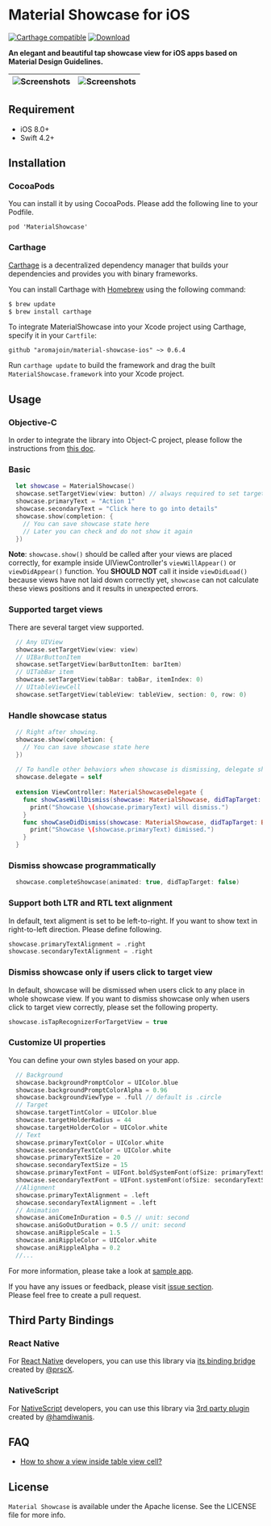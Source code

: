 # Material Showcase for iOS

[![Carthage compatible](https://img.shields.io/badge/Carthage-compatible-4BC51D.svg?style=flat)](https://github.com/Carthage/Carthage)
[![Download](https://img.shields.io/cocoapods/v/MaterialShowcase.svg)](https://cocoapods.org/pods/MaterialShowcase)

**An elegant and beautiful tap showcase view for iOS apps based on Material Design Guidelines.**  

| ![Screenshots](https://github.com/aromajoin/material-showcase-ios/blob/master/art/material-showcase.gif) | ![Screenshots](https://github.com/aromajoin/material-showcase-ios/blob/master/art/demo2.png) |
| ---------------------------------------- | ---------------------------------------- |


## Requirement
* iOS 8.0+
* Swift 4.2+

## Installation

### CocoaPods
You can install it by using CocoaPods. Please add the following line to your Podfile.   
```
pod 'MaterialShowcase'
```

### Carthage
[Carthage](https://github.com/Carthage/Carthage) is a decentralized dependency manager that builds your dependencies and provides you with binary frameworks.

You can install Carthage with [Homebrew](http://brew.sh/) using the following command:
```bash
$ brew update
$ brew install carthage
```

To integrate MaterialShowcase into your Xcode project using Carthage, specify it in your `Cartfile`:
```ogdl
github "aromajoin/material-showcase-ios" ~> 0.6.4
```

Run `carthage update` to build the framework and drag the built `MaterialShowcase.framework` into your Xcode project.

## Usage

### Objective-C
In order to integrate the library into Object-C project, please follow the instructions from [this doc](https://github.com/Husseinhj/material-showcase-ios/blob/master/docs-standalone/Objective-C.md).

### Basic
```swift
  let showcase = MaterialShowcase()
  showcase.setTargetView(view: button) // always required to set targetView
  showcase.primaryText = "Action 1"
  showcase.secondaryText = "Click here to go into details"
  showcase.show(completion: {
    // You can save showcase state here
    // Later you can check and do not show it again
  })
```
**Note**: `showcase.show()` should be called after your views are placed correctly, for example inside UIViewController's  `viewWillAppear()` or `viewDidAppear()` function. You **SHOULD NOT** call it inside `viewDidLoad()` because views have not laid down correctly yet, `showcase` can not calculate these views positions and it results in unexpected errors.

### Supported target views
There are several target view supported.  

```swift
  // Any UIView
  showcase.setTargetView(view: view)
  // UIBarButtonItem
  showcase.setTargetView(barButtonItem: barItem)
  // UITabBar item
  showcase.setTargetView(tabBar: tabBar, itemIndex: 0)
  // UItableViewCell
  showcase.setTargetView(tableView: tableView, section: 0, row: 0)
```
### Handle showcase status
```swift
  // Right after showing.
  showcase.show(completion: {
    // You can save showcase state here
  })
  
  // To handle other behaviors when showcase is dismissing, delegate should be declared.
  showcase.delegate = self
  
  extension ViewController: MaterialShowcaseDelegate {
    func showCaseWillDismiss(showcase: MaterialShowcase, didTapTarget: Bool) {
      print("Showcase \(showcase.primaryText) will dismiss.")
    }
    func showCaseDidDismiss(showcase: MaterialShowcase, didTapTarget: Bool) {
      print("Showcase \(showcase.primaryText) dimissed.")
    }
  }
```
### Dismiss showcase programmatically
```swift
  showcase.completeShowcase(animated: true, didTapTarget: false)
```
### Support both LTR and RTL text alignment
In default, text aligment is set to be left-to-right. If you want to show text in right-to-left direction. Please define following.
```swift
showcase.primaryTextAlignment = .right
showcase.secondaryTextAlignment = .right
```

### Dismiss showcase only if users click to target view
In default, showcase will be dismissed when users click to any place in whole showcase view.
If you want to dismiss showcase only when users click to target view correctly, please set the following property.
```swift
showcase.isTapRecognizerForTargetView = true
```

### Customize UI properties
You can define your own styles based on your app.
```swift
  // Background
  showcase.backgroundPromptColor = UIColor.blue
  showcase.backgroundPromptColorAlpha = 0.96
  showcase.backgroundViewType = .full // default is .circle
  // Target
  showcase.targetTintColor = UIColor.blue
  showcase.targetHolderRadius = 44
  showcase.targetHolderColor = UIColor.white
  // Text
  showcase.primaryTextColor = UIColor.white
  showcase.secondaryTextColor = UIColor.white
  showcase.primaryTextSize = 20
  showcase.secondaryTextSize = 15
  showcase.primaryTextFont = UIFont.boldSystemFont(ofSize: primaryTextSize)
  showcase.secondaryTextFont = UIFont.systemFont(ofSize: secondaryTextSize)
  //Alignment
  showcase.primaryTextAlignment = .left
  showcase.secondaryTextAlignment = .left
  // Animation
  showcase.aniComeInDuration = 0.5 // unit: second
  showcase.aniGoOutDuration = 0.5 // unit: second
  showcase.aniRippleScale = 1.5 
  showcase.aniRippleColor = UIColor.white
  showcase.aniRippleAlpha = 0.2
  //...
```

For more information, please take a look at [sample app](/Sample).

If you have any issues or feedback, please visit [issue section](https://github.com/aromajoin/material-showcase-ios/issues).  
Please feel free to create a pull request. 

## Third Party Bindings

### React Native
For [React Native](https://github.com/facebook/react-native) developers, you can use this library via [its binding bridge](https://github.com/prscX/react-native-material-showcase-ios) created by [@prscX](https://github.com/prscX).

### NativeScript
For [NativeScript](https://nativescript.org) developers, you can use this library via [3rd party plugin](https://github.com/hamdiwanis/nativescript-app-tour) created by [@hamdiwanis](https://github.com/hamdiwanis).

## FAQ
- [How to show a view inside table view cell?](https://github.com/aromajoin/material-showcase-ios/issues/83)


## License  

`Material Showcase` is available under the Apache license. See the LICENSE file for more info.
